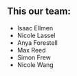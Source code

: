 ## This our team:
* Isaac Ellmen
* Nicole Lassel
* Anya Forestell
* Max Reed
* Simon Frew
* Nicole Wang
